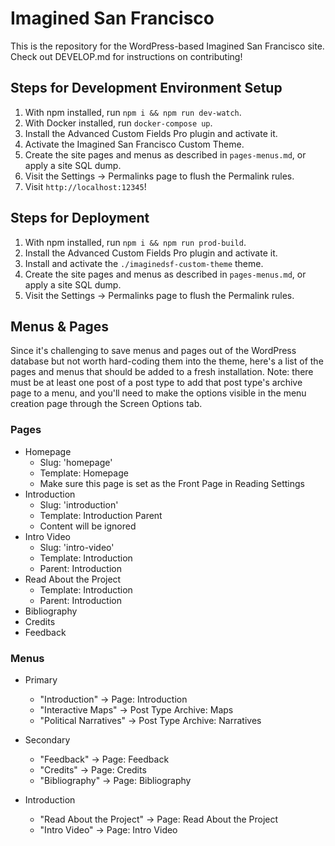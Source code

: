 # Imagined San Francisco

This is the repository for the WordPress-based Imagined San Francisco site.  Check out DEVELOP.md for instructions on contributing!

## Steps for Development Environment Setup

1.  With npm installed, run `npm i && npm run dev-watch`.
2.  With Docker installed, run `docker-compose up`.
3.  Install the Advanced Custom Fields Pro plugin and activate it.
4.  Activate the Imagined San Francisco Custom Theme.
5.  Create the site pages and menus as described in `pages-menus.md`, or apply a site SQL dump.
6.  Visit the Settings -> Permalinks page to flush the Permalink rules.
7.  Visit `http://localhost:12345`!

## Steps for Deployment

1.  With npm installed, run `npm i && npm run prod-build`.
2.  Install the Advanced Custom Fields Pro plugin and activate it.
3.  Install and activate the `./imaginedsf-custom-theme` theme.
4.  Create the site pages and menus as described in `pages-menus.md`, or apply a site SQL dump.
5.  Visit the Settings -> Permalinks page to flush the Permalink rules.

## Menus & Pages

Since it's challenging to save menus and pages out of the WordPress database but not worth hard-coding them into the theme, here's a list of the pages and menus that should be added to a fresh installation.  Note: there must be at least one post of a post type to add that post type's archive page to a menu, and you'll need to make the options visible in the menu creation page through the Screen Options tab.

### Pages

- Homepage
    + Slug: 'homepage'
    + Template: Homepage
    + Make sure this page is set as the Front Page in Reading Settings
- Introduction
    + Slug: 'introduction'
    + Template: Introduction Parent
    + Content will be ignored
- Intro Video
    + Slug: 'intro-video'
    + Template: Introduction
    + Parent: Introduction
- Read About the Project
    + Template: Introduction
    + Parent: Introduction
- Bibliography
- Credits
- Feedback


### Menus

- Primary
    + "Introduction" -> Page: Introduction
    + "Interactive Maps" -> Post Type Archive: Maps
    + "Political Narratives" -> Post Type Archive: Narratives

- Secondary
    + "Feedback" -> Page: Feedback
    + "Credits" -> Page: Credits
    + "Bibliography" -> Page: Bibliography

- Introduction
    + "Read About the Project" -> Page: Read About the Project
    + "Intro Video" -> Page: Intro Video
